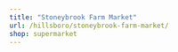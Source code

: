 ```yaml
---
title: "Stoneybrook Farm Market"
url: /hillsboro/stoneybrook-farm-market/
shop: supermarket
---
```

